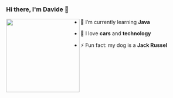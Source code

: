 
### Hi there, I'm Davide 👋

<img align="left" width="200" height="200" src="https://c.tenor.com/yA5R1AMuuBAAAAAC/car-drift.gif">

- 🔭 I’m currently learning **Java**   
 
- 🌱 I love **cars** and **technology**

- ⚡ Fun fact: my dog is a **Jack Russel**



<!--
**DavideSaddi/DavideSaddi** is a ✨ _special_ ✨ repository because its `README.md` (this file) appears on your GitHub profile.

Here are some ideas to get you started:

- 🔭 I’m currently working on ...
- 🌱 I’m currently learning ...
- 🤔 I’m looking for help with ...
- 💬 Ask me about ...
- 📫 How to reach me: ...
- 😄 Pronouns: ...
- ⚡ Fun fact: ...
-->
